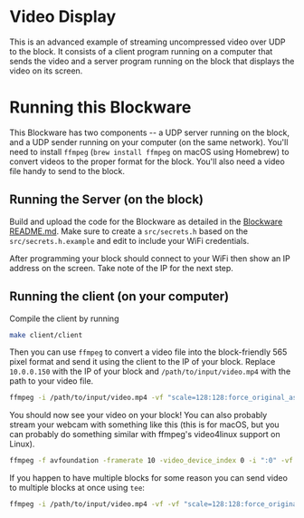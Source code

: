 # Video Display

This is an advanced example of streaming uncompressed video over UDP to the block. It consists of a client program running on a computer that sends the video and a server program running on the block that displays the video on its screen.

# Running this Blockware

This Blockware has two components -- a UDP server running on the block, and a UDP sender running on your computer (on the same network). You'll need to install `ffmpeg` (`brew install ffmpeg` on macOS using Homebrew) to convert videos to the proper format for the block. You'll also need a video file handy to send to the block.

## Running the Server (on the block)

Build and upload the code for the Blockware as detailed in the [Blockware README.md](https://github.com/iamJoeTaylor/boards-with-screens/blob/main/blockware/README.md). Make sure to create a `src/secrets.h` based on the `src/secrets.h.example` and edit to include your WiFi credentials.

After programming your block should connect to your WiFi then show an IP address on the screen. Take note of the IP for the next step.

## Running the client (on your computer)

Compile the client by running

```bash
make client/client
```

Then you can use `ffmpeg` to convert a video file into the block-friendly 565 pixel format and send it using the client to the IP of your block. Replace `10.0.0.150` with the IP of your block and `/path/to/input/video.mp4` with the path to your video file.

```bash
ffmpeg -i /path/to/input/video.mp4 -vf "scale=128:128:force_original_aspect_ratio=decrease,pad=128:128:(ow-iw)/2:(oh-ih)/2" -f rawvideo -pix_fmt rgb565 - | ./client/client 10.0.0.150
```

You should now see your video on your block! You can also probably stream your webcam with something like this (this is for macOS, but you can probably do something similar with ffmpeg's video4linux support on Linux).

```bash
ffmpeg -f avfoundation -framerate 10 -video_device_index 0 -i ":0" -vf "scale=128:128:force_original_aspect_ratio=decrease,pad=128:128:(ow-iw)/2:(oh-ih)/2" -f rawvideo -pix_fmt rgb565 - | ./client/client 10.0.0.150
```

If you happen to have multiple blocks for some reason you can send video to multiple blocks at once using `tee`:

```bash
ffmpeg -i /path/to/input/video.mp4 -vf -vf "scale=128:128:force_original_aspect_ratio=decrease,pad=128:128:(ow-iw)/2:(oh-ih)/2" -f rawvideo -pix_fmt rgb565 - | tee >(./client/client 10.0.0.150) >(./client/client 10.0.0.138)
```

